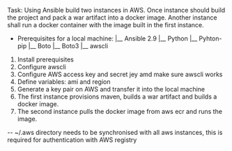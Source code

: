 
Task: Using Ansible build two instances in AWS. Once instance should build the project and pack a war artifact into a docker image.
Another instance shall run a docker container with the image built in the first instance.

-  Prerequisites for a local machine:
 |__ Ansible 2.9
 |__ Python
 |__ Pyhton-pip
 |__ Boto
 |__ Boto3
 |__ awscli
 
 
1. Install prerequisites
2. Configure awscli
3. Configure AWS access key and secret jey amd make sure awscli works
4. Define variables: ami and region
5. Generate a key pair on AWS and transfer it into the local machine
6. The first instance provisions maven, builds a war artifact and builds a docker image.
7. The second instance pulls the docker image from aws ecr and runs the image.

-- ~/.aws directory needs to be synchronised with all aws instances, this is required for authentication with AWS registry

 
 
